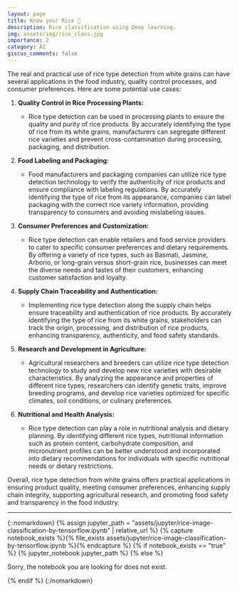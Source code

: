 ```yaml
---
layout: page
title: Know your Rice 🍚
description: Rice classification using Deep learning.
img: assets/img/rice_class.jpg
importance: 2
category: AI
giscus_comments: false
---
```


The real and practical use of rice type detection from white grains can have several applications in the food industry, quality control processes, and consumer preferences. Here are some potential use cases:

1. **Quality Control in Rice Processing Plants:**
   - Rice type detection can be used in processing plants to ensure the quality and purity of rice products. By accurately identifying the type of rice from its white grains, manufacturers can segregate different rice varieties and prevent cross-contamination during processing, packaging, and distribution.

2. **Food Labeling and Packaging:**
   - Food manufacturers and packaging companies can utilize rice type detection technology to verify the authenticity of rice products and ensure compliance with labeling regulations. By accurately identifying the type of rice from its appearance, companies can label packaging with the correct rice variety information, providing transparency to consumers and avoiding mislabeling issues.

3. **Consumer Preferences and Customization:**
   - Rice type detection can enable retailers and food service providers to cater to specific consumer preferences and dietary requirements. By offering a variety of rice types, such as Basmati, Jasmine, Arborio, or long-grain versus short-grain rice, businesses can meet the diverse needs and tastes of their customers, enhancing customer satisfaction and loyalty.

4. **Supply Chain Traceability and Authentication:**
   - Implementing rice type detection along the supply chain helps ensure traceability and authentication of rice products. By accurately identifying the type of rice from its white grains, stakeholders can track the origin, processing, and distribution of rice products, enhancing transparency, authenticity, and food safety standards.

5. **Research and Development in Agriculture:**
   - Agricultural researchers and breeders can utilize rice type detection technology to study and develop new rice varieties with desirable characteristics. By analyzing the appearance and properties of different rice types, researchers can identify genetic traits, improve breeding programs, and develop rice varieties optimized for specific climates, soil conditions, or culinary preferences.

6. **Nutritional and Health Analysis:**
   - Rice type detection can play a role in nutritional analysis and dietary planning. By identifying different rice types, nutritional information such as protein content, carbohydrate composition, and micronutrient profiles can be better understood and incorporated into dietary recommendations for individuals with specific nutritional needs or dietary restrictions.

Overall, rice type detection from white grains offers practical applications in ensuring product quality, meeting consumer preferences, enhancing supply chain integrity, supporting agricultural research, and promoting food safety and transparency in the food industry.

---

{::nomarkdown}
{% assign jupyter_path = "assets/jupyter/rice-image-classification-by-tensorflow.ipynb" | relative_url %}
{% capture notebook_exists %}{% file_exists assets/jupyter/rice-image-classification-by-tensorflow.ipynb %}{% endcapture %}
{% if notebook_exists == "true" %}
{% jupyter_notebook jupyter_path %}
{% else %}

<p>Sorry, the notebook you are looking for does not exist.</p>
{% endif %}
{:/nomarkdown}
